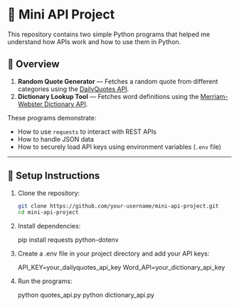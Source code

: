 # 🧩 Mini API Project

This repository contains two simple Python programs that helped me understand how APIs work and how to use them in Python.

## 🚀 Overview

1. **Random Quote Generator** — Fetches a random quote from different categories using the [DailyQuotes API](https://dailyquotes.dev/).
2. **Dictionary Lookup Tool** — Fetches word definitions using the [Merriam-Webster Dictionary API](https://dictionaryapi.com/).

These programs demonstrate:
- How to use `requests` to interact with REST APIs  
- How to handle JSON data  
- How to securely load API keys using environment variables (`.env` file)

---

## 🔑 Setup Instructions

1. Clone the repository:
    ```bash
    git clone https://github.com/your-username/mini-api-project.git
    cd mini-api-project

2. Install dependencies:

    pip install requests python-dotenv

3. Create a .env file in your project directory and add your API keys:

    API_KEY=your_dailyquotes_api_key
    Word_API=your_dictionary_api_key

4. Run the programs:

    python quotes_api.py
    python dictionary_api.py